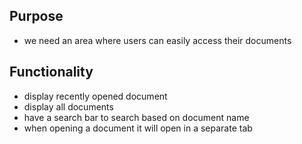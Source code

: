 ## Purpose
- we need an area where users can easily access their documents
## Functionality
- display recently opened document
- display all documents
- have a search bar to search based on document name
- when opening a document it will open in a separate tab